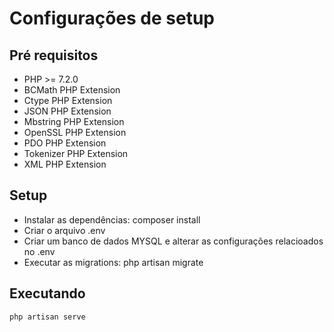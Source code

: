# Configurações de setup

## Pré requisitos

- PHP >= 7.2.0
- BCMath PHP Extension
- Ctype PHP Extension
- JSON PHP Extension
- Mbstring PHP Extension
- OpenSSL PHP Extension
- PDO PHP Extension
- Tokenizer PHP Extension
- XML PHP Extension

## Setup

- Instalar as dependências: composer install
- Criar o arquivo .env
- Criar um banco de dados MYSQL e alterar as configurações relacioados no .env
- Executar as migrations: php artisan migrate

## Executando
    php artisan serve
